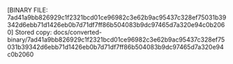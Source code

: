 [BINARY FILE: 7ad41a9bb826929c1f2321bcd01ce96982c3e62b9ac95437c328ef75031b39342d6ebb71d1426eb0b7d71df7ff86b504083b9dc97465d7a320e94c0b2060]
Stored copy: docs/converted-binary/7ad41a9bb826929c1f2321bcd01ce96982c3e62b9ac95437c328ef75031b39342d6ebb71d1426eb0b7d71df7ff86b504083b9dc97465d7a320e94c0b2060
